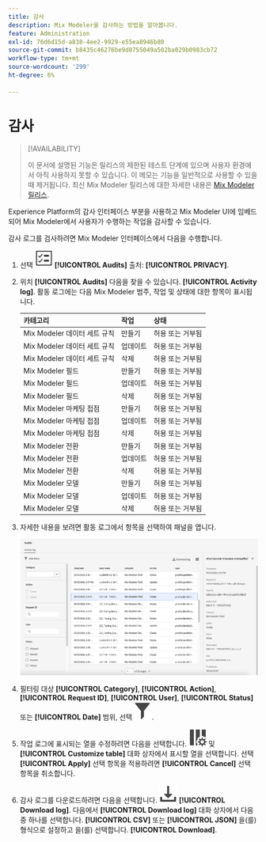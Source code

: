 ```yaml
---
title: 감사
description: Mix Modeler을 감사하는 방법을 알아봅니다.
feature: Administration
exl-id: 76d6d15d-a838-4ee2-9929-e55ea8946b80
source-git-commit: b8435c46276be9d0755049a502ba029b0983cb72
workflow-type: tm+mt
source-wordcount: '299'
ht-degree: 6%

---
```


# 감사

>[!AVAILABILITY]
>
>이 문서에 설명된 기능은 릴리스의 제한된 테스트 단계에 있으며 사용자 환경에서 아직 사용하지 못할 수 있습니다. 이 메모는 기능을 일반적으로 사용할 수 있을 때 제거됩니다. 최신 Mix Modeler 릴리스에 대한 자세한 내용은 [Mix Modeler 릴리스](/help/releases/latest.md).

Experience Platform의 감사 인터페이스 부분을 사용하고 Mix Modeler UI에 임베드되어 Mix Modeler에서 사용자가 수행하는 작업을 감사할 수 있습니다.

감사 로그를 검사하려면 Mix Modeler 인터페이스에서 다음을 수행합니다.

1. 선택 ![작업 목록](../assets/icons/TaskList.svg) **[!UICONTROL Audits]** 출처: **[!UICONTROL PRIVACY]**.

1. 위치 **[!UICONTROL Audits]** 다음을 찾을 수 있습니다. **[!UICONTROL Activity log]**. 활동 로그에는 다음 Mix Modeler 범주, 작업 및 상태에 대한 항목이 표시됩니다.

   | 카테고리 | 작업 | 상태 |
   |---|---|---|
   | Mix Modeler 데이터 세트 규칙 | 만들기 | 허용 또는 거부됨 |
   | Mix Modeler 데이터 세트 규칙 | 업데이트 | 허용 또는 거부됨 |
   | Mix Modeler 데이터 세트 규칙 | 삭제 | 허용 또는 거부됨 |
   | Mix Modeler 필드 | 만들기 | 허용 또는 거부됨 |
   | Mix Modeler 필드 | 업데이트 | 허용 또는 거부됨 |
   | Mix Modeler 필드 | 삭제 | 허용 또는 거부됨 |
   | Mix Modeler 마케팅 접점 | 만들기 | 허용 또는 거부됨 |
   | Mix Modeler 마케팅 접점 | 업데이트 | 허용 또는 거부됨 |
   | Mix Modeler 마케팅 접점 | 삭제 | 허용 또는 거부됨 |
   | Mix Modeler 전환 | 만들기 | 허용 또는 거부됨 |
   | Mix Modeler 전환 | 업데이트 | 허용 또는 거부됨 |
   | Mix Modeler 전환 | 삭제 | 허용 또는 거부됨 |
   | Mix Modeler 모델 | 만들기 | 허용 또는 거부됨 |
   | Mix Modeler 모델 | 업데이트 | 허용 또는 거부됨 |
   | Mix Modeler 모델 | 삭제 | 허용 또는 거부됨 |

1. 자세한 내용을 보려면 활동 로그에서 항목을 선택하여 패널을 엽니다.

   ![Mix Modeler 감사](../assets/mix-modeler-audit.png)

1. 필터링 대상 **[!UICONTROL Category]**, **[!UICONTROL Action]**, **[!UICONTROL Request ID]**, **[!UICONTROL User]**, **[!UICONTROL Status]** 또는 **[!UICONTROL Date]** 범위, 선택 ![필터](../assets/icons/Filter.svg).

1. 작업 로그에 표시되는 열을 수정하려면 다음을 선택합니다. ![열](../assets/icons/ColumnSetting.svg) 및 **[!UICONTROL Customize table]** 대화 상자에서 표시할 열을 선택합니다. 선택 **[!UICONTROL Apply]** 선택 항목을 적용하려면 **[!UICONTROL Cancel]** 선택 항목을 취소합니다.

1. 감사 로그를 다운로드하려면 다음을 선택합니다. ![다운로드](../assets/icons/Download.svg) **[!UICONTROL Download log]**. 다음에서 **[!UICONTROL Download log]** 대화 상자에서 다음 중 하나를 선택합니다. **[!UICONTROL CSV]** 또는 **[!UICONTROL JSON]** 을(를) 형식으로 설정하고 을(를) 선택합니다. **[!UICONTROL Download]**.
